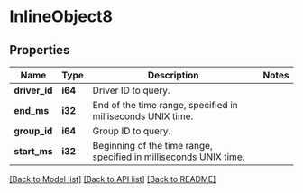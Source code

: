 # InlineObject8

## Properties
Name | Type | Description | Notes
------------ | ------------- | ------------- | -------------
**driver_id** | **i64** | Driver ID to query. | 
**end_ms** | **i32** | End of the time range, specified in milliseconds UNIX time. | 
**group_id** | **i64** | Group ID to query. | 
**start_ms** | **i32** | Beginning of the time range, specified in milliseconds UNIX time. | 

[[Back to Model list]](../README.md#documentation-for-models) [[Back to API list]](../README.md#documentation-for-api-endpoints) [[Back to README]](../README.md)


